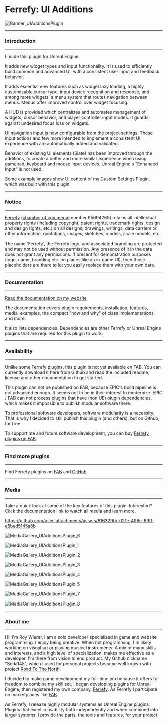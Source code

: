

# Ferrefy: UI Additions

![Banner_UIAdditionsPlugin](https://github.com/user-attachments/assets/e76c5081-6978-420f-8c0b-0c15ece32978)

---
### Introduction
---

I made this plugin for Unreal Engine. 

It adds new widget types and input functionality. It is used to efficiently build common and advanced UI, with a consistent user input and feedback behavior.

It adds essential new features such as widget lazy loading, a highly customizable cursor type, input device recognition and response, and among more widgets, a menu system that routes navigation between menus. Menus offer improved control over widget focusing.

A HUD is provided which centralizes and automates management of widgets, cursor behavior, and player controller input modes. It guards against undesired focus loss on widgets.

UI navigation input is now configurable from the project settings. These input actions and few more intended to implement a consistent UI experience with are automatically added and validated.

Behavior of existing UI elements (Slate) has been improved through the additions, to create a better and more similar experience when using gamepad, keyboard and mouse input devices. Unreal Engine's "Enhanced Input" is not used.

Some example images show UI content of my Custom Settings Plugin, which was built with this plugin.

---
### Notice
---

[Ferrefy](https://ferrefy.com/) ([chamber of commerce](https://www.kvk.nl/bestellen/#/95694269000061090395) number 95694269) retains all intellectual property rights (including copyright, patent rights, trademark rights, design and design rights, etc.) on all designs, drawings, writings, data carriers or other information, quotations, images, sketches, models, scale models, etc.

The name 'Ferrefy', the Ferrefy logo, and associated branding are protected and may not be used without permission. Any presence of it in the data does not grant any permissions. If present for demonstration purposes (logo, name, branding etc. on places like an in-game UI), then those placeholders are there to let you easily replace them with your own data. 

---
### Documentation
---

[Read the documentation on my website](https://ferrefy.com/documentation/ui-additions-plugin/)

The documentation covers plugin requirements, installation, features, media, examples, the compact "how and why" of class implementations, and more.

It also lists dependencies. Dependencies are other Ferrefy or Unreal Engine plugins that are required for this plugin to work. 

---
### Availability
---

Unlike some Ferrefy plugins, this plugin is not yet available on FAB. You can currently download it here from Github and read the included readme, license and other documentation to get started. 

This plugin can not be published on FAB, because EPIC's build pipeline is not advanced enough. It seems not to be in their interest to modernize. EPIC / FAB can not process plugins that have (non UE) plugin dependencies, which makes it impossible to publish modular software there. 

To professional software developers, software modularity is a necessity. That is why I decided to still publish this plugin (and others), but on Github, for free.

To support me and future software development, you can buy [Ferrefy plugins on FAB](https://www.fab.com/sellers/Ferrefy).

---
### Find more plugins
---

Find Ferrefy plugins on [FAB](https://www.fab.com/sellers/Ferrefy) and [GitHub](https://github.com/Seda145?tab=repositories).

---
### Media
---

Take a quick look at some of the key features of this plugin. Interested? Click the documentation link to watch all media and learn more.


https://github.com/user-attachments/assets/816329fb-021e-496c-89ff-e5bed5145a6b

![MediaGallery_UIAdditionsPlugin_6](https://github.com/user-attachments/assets/c367d14d-fd13-4a59-8d8a-9d182f0195f1)

![MediaGallery_UIAdditionsPlugin_1](https://github.com/user-attachments/assets/56b05aac-0494-426b-868e-61ee08f4c353)

![MediaGallery_UIAdditionsPlugin_2](https://github.com/user-attachments/assets/68eef220-5841-4dc4-9352-8d229464fbef)

![MediaGallery_UIAdditionsPlugin_3](https://github.com/user-attachments/assets/ef604dce-e605-4ca8-9a02-923dbe420d21)

![MediaGallery_UIAdditionsPlugin_4](https://github.com/user-attachments/assets/1649f025-d073-432d-a3a9-d454bda6f8b9)

![MediaGallery_UIAdditionsPlugin_5](https://github.com/user-attachments/assets/d3b64bfa-512a-4974-8eba-81c3168c1753)

![MediaGallery_UIAdditionsPlugin_7](https://github.com/user-attachments/assets/a4ed994a-362f-4207-98d1-4d4d4a7ca1fe)

![MediaGallery_UIAdditionsPlugin_8](https://github.com/user-attachments/assets/4d1b3627-11c4-4e36-b0c1-0d0cad6a0a6d)

---
### About me
---

Hi! I'm Roy Wierer. I am a solo developer specialized in game and website programming. I enjoy being creative. When not programming, I'm likely working on visual art or playing musical instruments. A mix of many skills and interests, and a high level of specialization, makes me effective as a developer. I'm there from vision to end product. My Github nickname "Seda145", which I used for personal projects became well known with project [Road To The North](https://www.moddb.com/mods/zoneexpanded-road-to-the-north). 

I decided to make game development my full-time job because it offers full freedom to combine my skill set. I began developing plugins for Unreal Engine, then registered my own company, [Ferrefy](https://ferrefy.com). As Ferrefy I participate on marketplaces like [FAB](https://www.fab.com/sellers/Ferrefy). 

As Ferrefy, I release highly modular systems as Unreal Engine plugins. Plugins that excel in usability both independently and when combined into larger systems. I provide the parts, the tools and features, for your project. 
